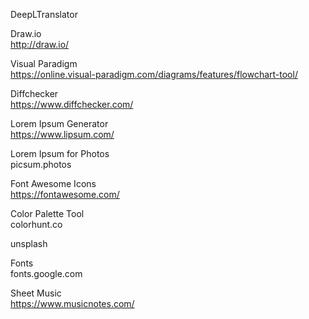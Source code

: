 DeepLTranslator <br>

Draw.io <br>
http://draw.io/

Visual Paradigm<br>
https://online.visual-paradigm.com/diagrams/features/flowchart-tool/

Diffchecker<br>
https://www.diffchecker.com/

Lorem Ipsum Generator<br>
https://www.lipsum.com/

Lorem Ipsum for Photos<br/>
picsum.photos

Font Awesome Icons<br/>
https://fontawesome.com/

Color Palette Tool <br/>
colorhunt.co

unsplash

Fonts <br/>
fonts.google.com

Sheet Music <br/>
https://www.musicnotes.com/

